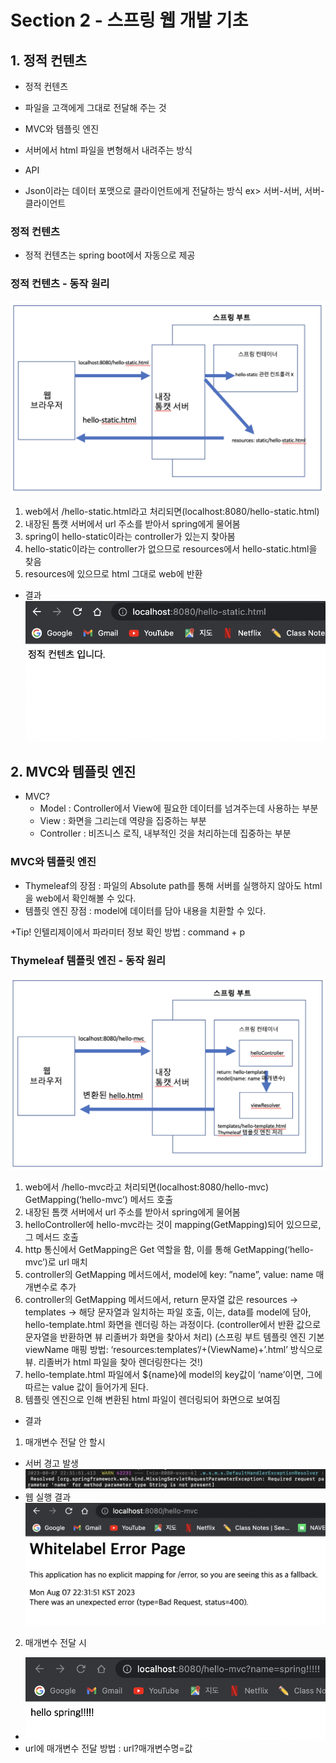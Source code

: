 # Section 2 - 스프링 웹 개발 기초

## 1. 정적 컨텐츠
- 정적 컨텐츠
- 파일을 고객에게 그대로 전달해 주는 것

- MVC와 템플릿 엔진
- 서버에서 html 파일을 변형해서 내려주는 방식

- API
- Json이라는 데이터 포맷으로 클라이언트에게 전달하는 방식
ex> 서버-서버, 서버-클라이언트

### 정적 컨텐츠
- 정적 컨텐츠는 spring boot에서 자동으로 제공

### 정적 컨텐츠 - 동작 원리
![ex_screenshot](/img/static-content-process.png)
1. web에서 /hello-static.html라고 처리되면(localhost:8080/hello-static.html) 
2. 내장된 톰캣 서버에서 url 주소를 받아서 spring에게 물어봄
3. spring이 hello-static이라는 controller가 있는지 찾아봄
4. hello-static이라는 controller가 없으므로 resources에서 hello-static.html을 찾음 
5. resources에 있으므로 html 그대로 web에 반환

- 결과
![ex_screenshot](/img/static-content-execution.png)

## 2. MVC와 템플릿 엔진
- MVC?
    - Model
    : Controller에서 View에 필요한 데이터를 넘겨주는데 사용하는 부분
    - View
    : 화면을 그리는데 역량을 집중하는 부분
    - Controller
    : 비즈니스 로직, 내부적인 것을 처리하는데 집중하는 부분

### MVC와 템플릿 엔진
- Thymeleaf의 장점
: 파일의 Absolute path를 통해 서버를 실행하지 않아도 html을 web에서 확인해볼 수 있다.
- 템플릿 엔진 장점
: model에 데이터를 담아 내용을 치환할 수 있다.

+Tip! 인텔리제이에서 파라미터 정보 확인 방법
: command + p

### Thymeleaf 템플릿 엔진 - 동작 원리
![ex_screenshot](/img/thymeleaf-mvc-process.png)
1. web에서 /hello-mvc라고 처리되면(localhost:8080/hello-mvc) GetMapping(‘hello-mvc’) 메서드 호출
2. 내장된 톰캣 서버에서 url 주소를 받아서 spring에게 물어봄
3. helloController에 hello-mvc라는 것이 mapping(GetMapping)되어 있으므로, 그 메서드 호출
4. http 통신에서 GetMapping은 Get 역할을 함, 이를 통해 GetMapping(‘hello-mvc’)로 url 매치
5. controller의 GetMapping 메서드에서, model에 key: ”name”, value: name 매개변수로 추가
6. controller의 GetMapping 메서드에서, return 문자열 값은 resources -> templates -> 해당 문자열과 일치하는 파일 호출, 이는, data를 model에 담아, hello-template.html 화면을 렌더링 하는 과정이다.
    (controller에서 반환 값으로 문자열을 반환하면 뷰 리졸버가 화면을 찾아서 처리)
    (스프링 부트 템플릿 엔진 기본 viewName 매핑 방법: ‘resources:templates’/+(ViewName)+’.html’ 방식으로 뷰. 리졸버가 html 파일을 찾아 렌더링한다는 것!)
7. hello-template.html 파일에서 ${name}에 model의 key값이 ‘name’이면, 그에 따르는 value 값이 들어가게 된다.
8. 템플릿 엔진으로 인해 변환된 html 파일이 렌더링되어 화면으로 보여짐

- 결과
1. 매개변수 전달 안 할시
- 서버 경고 발생
![ex_screenshot](/img/none-parameter.png)
- 웹 실행 결과
![ex_screenshot](/img/none-parameter-execution.png)

2. 매개변수 전달 시
- ![ex_screenshot](/img/exist-parameter-execution.png)
- url에 매개변수 전달 방법
: url?매개변수명=값

